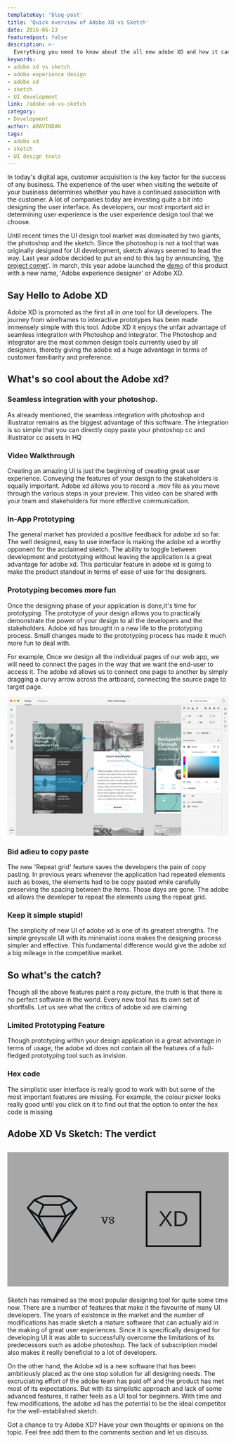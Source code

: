 ```yaml
---
templateKey: 'blog-post'
title: 'Quick overview of Adobe XD vs Sketch'
date: 2016-06-23
featuredpost: false
description: >-
  Everything you need to know about the all new adobe XD and how it can help you with your designing project. Quick overview of Adobe XD vs Sketch.
keywords:
- adobe xd vs sketch
- adobe experience design
- adobe xd
- sketch
- UI development
link: /adobe-xd-vs-sketch
category:
- Development
author: ARAVINDAN 
tags:
- adobe xd
- sketch
- UI design tools
---
```


In today's digital age, customer acquisition is the key factor for the success of any business. The experience of the user when visiting the website of your business determines whether you have a continued association with the customer. A lot of companies today are investing quite a bit into designing the user interface. As developers, our most important aid in determining user experience is the user experience design tool that we choose.

Until recent times the UI design tool market  was dominated by two giants, the photoshop and the sketch. Since the photoshop is not a tool that was originally designed for UI development, sketch always seemed to lead the way. Last year adobe decided to put an end to this lag by announcing, '[the project comet][1]'. In march, this year adobe launched the [demo][2] of this product with a new name, 'Adobe experience designer' or Adobe XD.

## Say Hello to  Adobe XD

 
Adobe XD is promoted as the first all in one tool for UI developers. The journey from wireframes to interactive prototypes has been made immensely simple with this tool. Adobe XD it enjoys the unfair advantage of seamless integration with Photoshop and integrator. The Photoshop and integrator are the most common design tools currently used by all designers, thereby giving the adobe xd a huge advantage in terms of customer familiarity and preference.

## What's so cool about the Adobe xd?

### Seamless integration with your photoshop.

As already mentioned, the seamless integration with photoshop and illustrator remains as the biggest advantage of this software. The integration is so simple that you can directly copy paste your photoshop cc and illustrator cc assets in HQ

### Video Walkthrough

Creating an amazing UI is just the beginning of creating great user experience. Conveying the features of your design to the stakeholders is equally important. Adobe xd allows you to record a .mov file as you move through the various steps in your preview. This video can be shared with your team and stakeholders for more effective communication.

### In-App Prototyping

The general market has provided a positive feedback for adobe xd so far. The well designed, easy to use interface is making the adobe xd a worthy opponent for the acclaimed sketch. The ability to toggle between development and prototyping without leaving the application is a great advantage for adobe xd. This particular feature in adobe xd is going to make the product standout in terms of ease of use for the designers.

### Prototyping becomes more fun

Once the designing phase of your application is done,it's time for prototyping. The prototype of your design allows you to practically demonstrate the power of your design to all the developers and the stakeholders. Adobe xd has brought in a new life to the prototyping process. Small changes made to the prototyping process has made it much more fun to deal with.

For example, Once we design all the individual pages of our web app, we will need to connect the pages in the way that we want the end-user to access it. The adobe xd allows us to connect one page to another by simply dragging a curvy arrow across the artboard, connecting the source page to target page.

![AdobeXD_hero][3]

### Bid adieu to copy paste

The new 'Repeat grid' feature saves the developers the pain of copy pasting. In previous years whenever the application had repeated elements such as boxes, the elements had to be copy pasted while carefully preserving the spacing between the items. Those days are gone. The adobe xd allows the developer to repeat the elements using the repeat grid.

### Keep it simple stupid!

The simplicity of new UI of adobe xd is one of its greatest strengths. The simple greyscale UI with its minimalist icons makes the designing process simpler and effective. This fundamental difference would give the adobe xd a big mileage in the competitive market.

## So what's the catch?

Though all the above features paint a rosy picture, the truth is that there is no perfect software in the world. Every new tool has its own set of shortfalls. Let us see what the critics of adobe xd are claiming

### Limited Prototyping Feature

Though prototyping within your design application is a great advantage in terms of usage, the adobe xd does not contain all the features of a full-fledged prototyping tool such as invision.

### Hex code

The simplistic user interface is really good to work with but some of the most important features are missing. For example, the colour picker looks really good until you click on it to find out that the option to enter the hex code is missing

### 

## Adobe XD Vs Sketch: The verdict

## ![XD \(1\)][4]

Sketch has remained as the most popular designing tool for quite some time now. There are a number of features that make it the favourite of many UI developers. The years of existence in the market and the number of modifications has made sketch a mature software that can actually aid in the making of great user experiences. Since it is specifically designed for developing UI it was able to successfully overcome the limitations of its predecessors such as adobe photoshop. The lack of subscription model also makes it really beneficial to a lot of developers.

On the other hand, the Adobe xd is a new software that has been ambitiously placed as the one stop solution for all designing needs. The excruciating effort of the adobe team has paid off and the product has met most of its expectations. But with its simplistic approach and lack of some advanced features, it rather feels as a UI tool for beginners. With time and few modifications, the adobe xd has the potential to be the ideal competitor for the well-established sketch.

Got a chance to try Adobe XD? Have your own thoughts or opinions on the topic. Feel free add them to the comments section and let us discuss.

[1]: http://blogs.adobe.com/creativecloud/introducing-project-comet-a-new-tool-for-designing-and-prototyping-user-experiences/
[2]: https://www.adobe.com/products/experience-design.html?promoid=7DRZ6NXX&mv=other
[3]: ./images/AdobeXD_Hero-1024x642.png
[4]: ./images/XD-1.jpg
